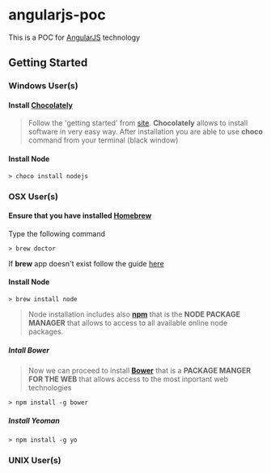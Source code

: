 # angularjs-poc

This is a POC for [AngularJS](https://angularjs.org/) technology

## Getting Started

### Windows User(s)

#### Install [Chocolately](https://chocolatey.org/)

> Follow the 'getting started' from [site](https://chocolatey.org/). **Chocolately** allows to install software in very easy way.
> After installation you are able to use **choco** command from your terminal (black window)


#### Install Node

```
> choco install nodejs

```

### OSX User(s)

#### Ensure that you have installed  [Homebrew](https://github.com/Homebrew/homebrew)

Type the following command

```
> brew doctor

```
If **brew** app doesn't exist follow the guide [here](https://github.com/Homebrew/homebrew/blob/master/share/doc/homebrew/Installation.md#installation)

#### Install Node

```
> brew install node

```
> Node installation includes also **[npm](https://www.npmjs.com/)** that is the **NODE PACKAGE MANAGER** that allows to access to all available online node packages.

##### Intall Bower
> Now we can proceed to install **[Bower](http://bower.io/)** that is a **PACKAGE MANGER FOR THE WEB** that allows access to the most inportant web technologies

```
> npm install -g bower

```

##### Install Yeoman

```
> npm install -g yo

```


### UNIX User(s)
